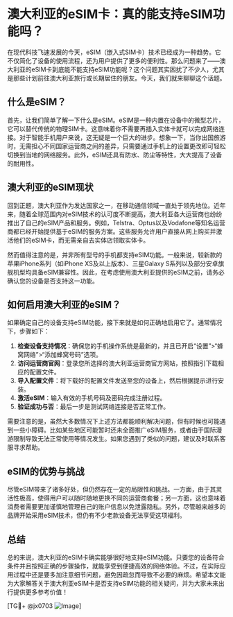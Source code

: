 # 澳大利亚的eSIM卡：真的能支持eSIM功能吗？

在现代科技飞速发展的今天，eSIM（嵌入式SIM卡）技术已经成为一种趋势。它不仅简化了设备的使用流程，还为用户提供了更多的便利性。那么问题来了——澳大利亚的eSIM卡到底能不能支持eSIM功能呢？这个问题其实困扰了不少人，尤其是那些计划前往澳大利亚旅行或长期居住的朋友。今天，我们就来聊聊这个话题。

## 什么是eSIM？

首先，让我们简单了解一下什么是eSIM。eSIM是一种内置在设备中的微型芯片，它可以替代传统的物理SIM卡。这意味着你不需要再插入实体卡就可以完成网络连接。对于智能手机用户来说，这无疑是一个巨大的进步。想象一下，当你出国旅游时，无需担心不同国家运营商之间的差异，只需要通过手机上的设置更改即可轻松切换到当地的网络服务。此外，eSIM还具有防水、防尘等特性，大大提高了设备的耐用性。

## 澳大利亚的eSIM现状

回到正题，澳大利亚作为发达国家之一，在移动通信领域一直处于领先地位。近年来，随着全球范围内对eSIM技术的认可度不断提高，澳大利亚各大运营商也纷纷推出了自己的eSIM产品和服务。例如，Telstra、Optus以及Vodafone等知名运营商都已经开始提供基于eSIM的服务方案。这些服务允许用户直接从网上购买并激活他们的eSIM卡，而无需亲自去实体店领取实体卡。

然而值得注意的是，并非所有型号的手机都支持eSIM功能。一般来说，较新款的苹果iPhone系列（如iPhone XS及以上版本）、三星Galaxy S系列以及部分安卓旗舰机型均具备eSIM兼容性。因此，在考虑使用澳大利亚提供的eSIM之前，请务必确认您的设备是否支持这一功能。

## 如何启用澳大利亚的eSIM？

如果确定自己的设备支持eSIM功能，接下来就是如何正确地启用它了。通常情况下，步骤如下：

1. **检查设备支持情况**：确保您的手机操作系统是最新的，并且已开启“设置”>“蜂窝网络”>“添加蜂窝号码”选项。
2. **访问运营商官网**：登录您所选择的澳大利亚运营商官方网站，按照指引下载相应的配置文件。
3. **导入配置文件**：将下载好的配置文件发送至您的设备上，然后根据提示进行安装。
4. **激活eSIM**：输入有效的手机号码及密码完成注册过程。
5. **验证成功与否**：最后一步是测试网络连接是否正常工作。

需要注意的是，虽然大多数情况下上述方法都能顺利解决问题，但有时候也可能遇到一些小障碍。比如某些地区可能暂时还未全面推广eSIM服务，或者由于国际漫游限制导致无法正常使用等情况发生。如果您遇到了类似的问题，建议及时联系客服寻求帮助。

## eSIM的优势与挑战

尽管eSIM带来了诸多好处，但仍然存在一定的局限性和挑战。一方面，由于其灵活性极高，使得用户可以随时随地更换不同的运营商套餐；另一方面，这也意味着消费者需要更加谨慎地管理自己的账户信息以免泄露隐私。另外，尽管越来越多的品牌开始采用eSIM技术，但仍有不少老款设备无法享受这项福利。

## 总结

总的来说，澳大利亚的eSIM卡确实能够很好地支持eSIM功能。只要您的设备符合条件并且按照正确的步骤操作，就能享受到便捷高效的网络体验。不过，在实际应用过程中还是要多加注意细节问题，避免因疏忽而导致不必要的麻烦。希望本文能为大家解答关于澳大利亚eSIM卡是否支持eSIM功能的相关疑问，并为大家未来出行提供更多参考价值！

[TG💪+ @jx0703 ![Image](https://github.com/user-attachments/assets/dbca1d08-cadb-493c-b0ec-ad6f7a83f270)]